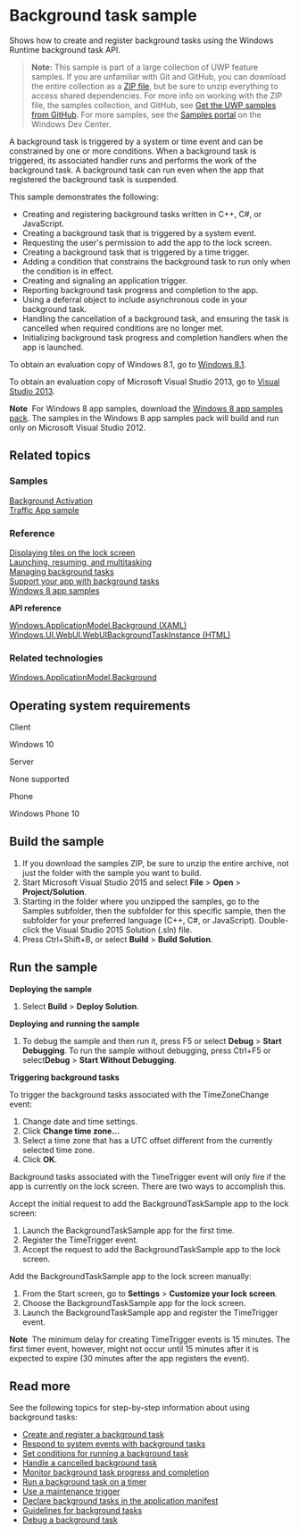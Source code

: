 ﻿<!---
  category: LaunchingAndBackgroundTasks 
  samplefwlink: http://go.microsoft.com/fwlink/p/?LinkId=618666
--->

# Background task sample

Shows how to create and register background tasks using the Windows Runtime background task API.

> **Note:** This sample is part of a large collection of UWP feature samples. 
> If you are unfamiliar with Git and GitHub, you can download the entire collection as a 
> [ZIP file](https://github.com/Microsoft/Windows-universal-samples/archive/master.zip), but be 
> sure to unzip everything to access shared dependencies. For more info on working with the ZIP file, 
> the samples collection, and GitHub, see [Get the UWP samples from GitHub](https://aka.ms/ovu2uq). 
> For more samples, see the [Samples portal](https://aka.ms/winsamples) on the Windows Dev Center. 

A background task is triggered by a system or time event and can be constrained by one or more conditions. When a background task is triggered, its associated handler runs and performs the work of the background task. A background task can run even when the app that registered the background task is suspended.

This sample demonstrates the following:

-   Creating and registering background tasks written in C++, C\#, or JavaScript.
-   Creating a background task that is triggered by a system event.
-   Requesting the user's permission to add the app to the lock screen.
-   Creating a background task that is triggered by a time trigger.
-   Adding a condition that constrains the background task to run only when the condition is in effect.
-   Creating and signaling an application trigger.
-   Reporting background task progress and completion to the app.
-   Using a deferral object to include asynchronous code in your background task.
-   Handling the cancellation of a background task, and ensuring the task is cancelled when required conditions are no longer met.
-   Initializing background task progress and completion handlers when the app is launched.

To obtain an evaluation copy of Windows 8.1, go to [Windows 8.1](http://go.microsoft.com/fwlink/p/?linkid=301696).

To obtain an evaluation copy of Microsoft Visual Studio 2013, go to [Visual Studio 2013](http://go.microsoft.com/fwlink/p/?linkid=301697).

**Note**  For Windows 8 app samples, download the [Windows 8 app samples pack](http://go.microsoft.com/fwlink/p/?LinkId=301698). The samples in the Windows 8 app samples pack will build and run only on Microsoft Visual Studio 2012.

## Related topics

### Samples

[Background Activation](/Samples/BackgroundActivation)  
[Traffic App sample](https://github.com/microsoft/windows-appsample-trafficapp/)  

### Reference

[Displaying tiles on the lock screen](http://msdn.microsoft.com/library/windows/apps/hh868260)  
[Launching, resuming, and multitasking](http://msdn.microsoft.com/library/windows/apps/hh770837)  
[Managing background tasks](http://msdn.microsoft.com/library/windows/apps/hh977053)  
[Support your app with background tasks](https://msdn.microsoft.com/library/windows/apps/mt299103)  
[Windows 8 app samples](http://go.microsoft.com/fwlink/p/?LinkID=227694)  

**API reference**

[Windows.ApplicationModel.Background (XAML)](http://msdn.microsoft.com/library/windows/apps/br224847)  
[Windows.UI.WebUI.WebUIBackgroundTaskInstance (HTML)](http://msdn.microsoft.com/library/windows/apps/hh701740)  

### Related technologies

[Windows.ApplicationModel.Background](http://msdn.microsoft.com/library/windows/apps/br224847)  

## Operating system requirements

Client

Windows 10

Server

None supported

Phone

Windows Phone 10

## Build the sample

1. If you download the samples ZIP, be sure to unzip the entire archive, not just the folder with the sample you want to build. 
2. Start Microsoft Visual Studio 2015 and select **File** \> **Open** \> **Project/Solution**.
3. Starting in the folder where you unzipped the samples, go to the Samples subfolder, then the subfolder for this specific sample, then the subfolder for your preferred language (C++, C#, or JavaScript). Double-click the Visual Studio 2015 Solution (.sln) file.
4. Press Ctrl+Shift+B, or select **Build** \> **Build Solution**.

## Run the sample

**Deploying the sample**

1.  Select **Build** \> **Deploy Solution**.

**Deploying and running the sample**

1.  To debug the sample and then run it, press F5 or select **Debug** \> **Start Debugging**. To run the sample without debugging, press Ctrl+F5 or select**Debug** \> **Start Without Debugging**.

**Triggering background tasks**

To trigger the background tasks associated with the TimeZoneChange event:

1.  Change date and time settings.
2.  Click **Change time zone...**
3.  Select a time zone that has a UTC offset different from the currently selected time zone.
4.  Click **OK**.

Background tasks associated with the TimeTrigger event will only fire if the app is currently on the lock screen. There are two ways to accomplish this.

Accept the initial request to add the BackgroundTaskSample app to the lock screen:

1.  Launch the BackgroundTaskSample app for the first time.
2.  Register the TimeTrigger event.
3.  Accept the request to add the BackgroundTaskSample app to the lock screen.

Add the BackgroundTaskSample app to the lock screen manually:

1.  From the Start screen, go to **Settings** \> **Customize your lock screen**.
2.  Choose the BackgroundTaskSample app for the lock screen.
3.  Launch the BackgroundTaskSample app and register the TimeTrigger event.

**Note**  The minimum delay for creating TimeTrigger events is 15 minutes. The first timer event, however, might not occur until 15 minutes after it is expected to expire (30 minutes after the app registers the event).

## Read more

See the following topics for step-by-step information about using background tasks:

-   [Create and register a background task](https://msdn.microsoft.com/library/windows/apps/mt299100)
-   [Respond to system events with background tasks](https://msdn.microsoft.com/library/windows/apps/mt185414)
-   [Set conditions for running a background task](https://msdn.microsoft.com/library/windows/apps/mt185620)
-   [Handle a cancelled background task](https://msdn.microsoft.com/library/windows/apps/mt187312)
-   [Monitor background task progress and completion](https://msdn.microsoft.com/library/windows/apps/mt186457)
-   [Run a background task on a timer ](https://msdn.microsoft.com/library/windows/apps/mt186458)
-   [Use a maintenance trigger](https://msdn.microsoft.com/library/windows/apps/mt185632)
-   [Declare background tasks in the application manifest](https://msdn.microsoft.com/library/windows/apps/mt185412)
-   [Guidelines for background tasks](https://msdn.microsoft.com/library/windows/apps/mt187310)
-   [Debug a background task](https://msdn.microsoft.com/library/windows/apps/mt299101)

